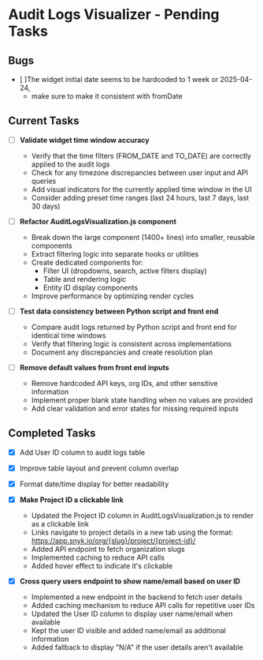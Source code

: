 # Audit Logs Visualizer - Pending Tasks

## Bugs

- [ ]The widget initial date seems to be hardcoded to 1 week or 2025-04-24, 
  - make sure to make it consistent with fromDate


## Current Tasks

- [ ] **Validate widget time window accuracy**
  - Verify that the time filters (FROM_DATE and TO_DATE) are correctly applied to the audit logs
  - Check for any timezone discrepancies between user input and API queries
  - Add visual indicators for the currently applied time window in the UI
  - Consider adding preset time ranges (last 24 hours, last 7 days, last 30 days)

- [ ] **Refactor AuditLogsVisualization.js component**
  - Break down the large component (1400+ lines) into smaller, reusable components
  - Extract filtering logic into separate hooks or utilities
  - Create dedicated components for:
    - Filter UI (dropdowns, search, active filters display)
    - Table and rendering logic
    - Entity ID display components
  - Improve performance by optimizing render cycles

- [ ] **Test data consistency between Python script and front end**
  - Compare audit logs returned by Python script and front end for identical time windows
  - Verify that filtering logic is consistent across implementations
  - Document any discrepancies and create resolution plan

- [ ] **Remove default values from front end inputs**
  - Remove hardcoded API keys, org IDs, and other sensitive information
  - Implement proper blank state handling when no values are provided
  - Add clear validation and error states for missing required inputs

## Completed Tasks

- [x] Add User ID column to audit logs table
- [x] Improve table layout and prevent column overlap
- [x] Format date/time display for better readability
- [x] **Make Project ID a clickable link**
  - Updated the Project ID column in AuditLogsVisualization.js to render as a clickable link
  - Links navigate to project details in a new tab using the format: https://app.snyk.io/org/{slug}/project/{project-id}/
  - Added API endpoint to fetch organization slugs
  - Implemented caching to reduce API calls
  - Added hover effect to indicate it's clickable
  
- [x] **Cross query users endpoint to show name/email based on user ID**
  - Implemented a new endpoint in the backend to fetch user details
  - Added caching mechanism to reduce API calls for repetitive user IDs
  - Updated the User ID column to display user name/email when available
  - Kept the user ID visible and added name/email as additional information
  - Added fallback to display "N/A" if the user details aren't available 